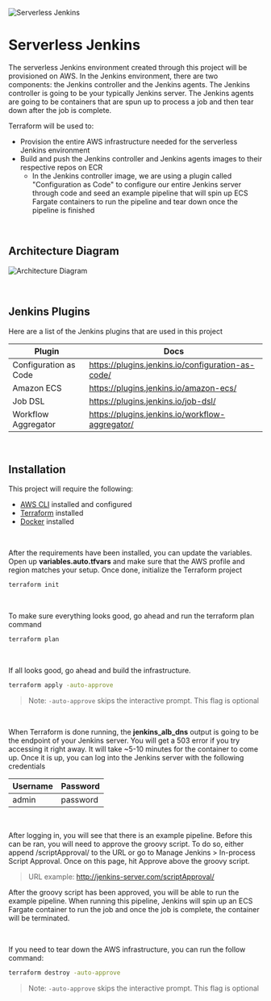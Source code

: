 ![Serverless Jenkins](https://custom-images-for-articles.s3.us-east-2.amazonaws.com/ServerlessJenkins.png)

# Serverless Jenkins
The serverless Jenkins environment created through this project will be provisioned on AWS. In the Jenkins environment, there are two components: the Jenkins controller and the Jenkins agents. The Jenkins controller is going to be your typically Jenkins server. The Jenkins agents are going to be containers that are spun up to process a job and then tear down after the job is complete. 

Terraform will be used to:
- Provision the entire AWS infrastructure needed for the serverless Jenkins environment
- Build and push the Jenkins controller and Jenkins agents images to their respective repos on ECR
   - In the Jenkins controller image, we are using a plugin called "Configuration as Code" to configure our entire Jenkins server through code and seed an example pipeline that will spin up ECS Fargate containers to run the pipeline and tear down once the pipeline is finished

<p>&nbsp;</p>

## Architecture Diagram
![Architecture Diagram](https://custom-images-for-articles.s3.us-east-2.amazonaws.com/ServerlessJenkinsArchitecture.png)

<p>&nbsp;</p>

## Jenkins Plugins
Here are a list of the Jenkins plugins that are used in this project

| Plugin | Docs |
| ------ | ------ |
| Configuration as Code | https://plugins.jenkins.io/configuration-as-code/ |
| Amazon ECS | https://plugins.jenkins.io/amazon-ecs/ |
| Job DSL | https://plugins.jenkins.io/job-dsl/ |
| Workflow Aggregator | https://plugins.jenkins.io/workflow-aggregator/ |

<p>&nbsp;</p>

## Installation
This project will require the following:
- [AWS CLI](https://docs.aws.amazon.com/cli/latest/userguide/getting-started-install.html) installed and configured
- [Terraform](https://medium.com/r/?url=https%3A%2F%2Fwww.terraform.io%2Fdownloads) installed
- [Docker](https://docs.docker.com/get-docker/) installed

<p>&nbsp;</p>

After the requirements have been installed, you can update the variables. Open up **variables.auto.tfvars** and make sure that the AWS profile and region matches your setup. Once done, initialize the Terraform project

```sh
terraform init
```

<p>&nbsp;</p>

To make sure everything looks good, go ahead and run the terraform plan command

```sh
terraform plan
```

<p>&nbsp;</p>

If all looks good, go ahead and build the infrastructure.

```sh
terraform apply -auto-approve
```
> Note: `-auto-approve` skips the interactive prompt. This flag is optional 

<p>&nbsp;</p>

When Terraform is done running, the **jenkins_alb_dns** output is going to be the endpoint of your Jenkins server. You will get a 503 error if you try accessing it right away. It will take ~5-10 minutes for the container to come up. Once it is up, you can log into the Jenkins server with the following credentials

| Username | Password |
| ------ | ------ |
| admin | password |

<p>&nbsp;</p>

After logging in, you will see that there is an example pipeline. Before this can be ran, you will need to approve the groovy script. To do so, either append /scriptApproval/ to the URL or go to Manage Jenkins > In-process Script Approval. Once on this page, hit Approve above the groovy script.
> URL example: http://jenkins-server.com/scriptApproval/

After the groovy script has been approved, you will be able to run the example pipeline. When running this pipeline, Jenkins will spin up an ECS Fargate container to run the job and once the job is complete, the container will be terminated.

<p>&nbsp;</p>
If you need to tear down the AWS infrastructure, you can run the follow command:

```sh
terraform destroy -auto-approve
```
> Note: `-auto-approve` skips the interactive prompt. This flag is optional 